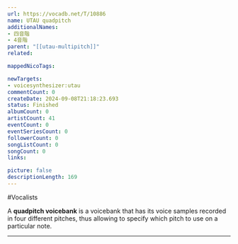 ```yaml
---
url: https://vocadb.net/T/10886
name: UTAU quadpitch
additionalNames: 
- 四音階
- 4音階
parent: "[[utau-multipitch]]"
related:

mappedNicoTags:

newTargets:
- voicesynthesizer:utau
commentCount: 0
createDate: 2024-09-08T21:18:23.693
status: Finished
albumCount: 0
artistCount: 41
eventCount: 0
eventSeriesCount: 0
followerCount: 0
songListCount: 0
songCount: 0
links: 

picture: false
descriptionLength: 169
---
```


#Vocalists

A **quadpitch voicebank** is a voicebank that has its voice samples recorded in four different pitches, thus allowing to specify which pitch to use on a particular note.

---

